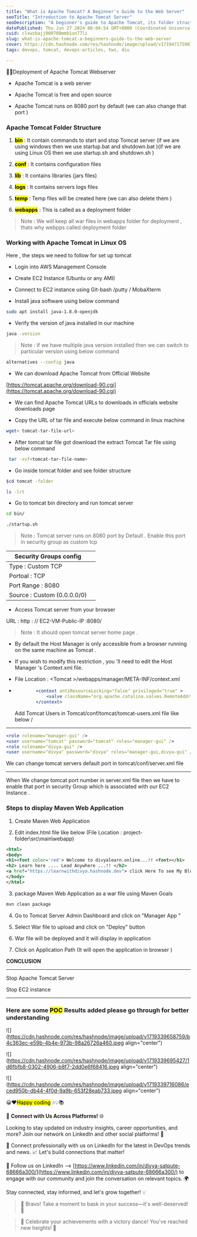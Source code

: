 ```yaml
---
title: "What is Apache Tomcat? A Beginner's Guide to the Web Server"
seoTitle: "Introduction to Apache Tomcat Server"
seoDescription: "A beginner's guide to Apache Tomcat, its folder structure, setup, deployment, and management for Linux OS"
datePublished: Thu Jun 27 2024 08:04:54 GMT+0000 (Coordinated Universal Time)
cuid: clxwzbajj000708mmb1un77li
slug: what-is-apache-tomcat-a-beginners-guide-to-the-web-server
cover: https://cdn.hashnode.com/res/hashnode/image/upload/v1719471759873/f5ef7f4e-b9b2-425b-aafe-72f26b165672.png
tags: devops, tomcat, devops-articles, tws, diu

---
```


🚀🚀Deployment of Apache Tomcat Webserver

* Apache Tomcat is a web server
    
* Apache Tomcat is free and open source
    
* Apache Tomcat runs on 8080 port by default (we can also change that port )
    

### Apache Tomcat Folder Structure

1. **<mark>bin</mark>** : It contain commands to start and stop Tomcat server (if we are using windows then we use startup.bat and shutdown.bat )(if we are using Linux OS then we use startup.sh and shutdown.sh )
    
2. **<mark>conf</mark>** : It contains configuration files
    
3. **<mark>lib</mark>** : It contains libraries (jars files)
    
4. **<mark>logs</mark>** : It contains servers logs files
    
5. **<mark>temp</mark>** : Temp files will be created here (we can also delete them )
    
6. **<mark>webapps</mark>** : This is called as a deployment folder
    

> Note : We will keep all war files in webapps folder for deployment , thats why webpps called deployment folder

### Working with Apache Tomcat in Linux OS

Here , the steps we need to follow for set up tomcat

* Login into AWS Management Console
    
* Create EC2 Instance (Ubuntu or any AMI)
    
* Connect to EC2 instance using Git-bash /putty / MobaXterm
    
* Install java software using below command
    

```bash
sudo apt install java-1.8.0-openjdk
```

* Verify the version of java installed in our machine
    

```bash
java -version
```

> Note : If we have multiple java version installed then we can switch to particular version using below command

```bash
alternatives --config java
```

* We can download Apache Tomcat from Official Website
    

[https://tomcat.apache.org/download-90.cgi](https://tomcat.apache.org/download-90.cgi)

* We can find Apache Tomcat URLs to downloads in officials website downloads page
    
* Copy the URL of tar file and execute below command in linux machine
    

```bash
wget< tomcat-tar-file-url>
```

* After tomcat tar file got download the extract Tomcat Tar file using below command
    

```bash
 tar -xvf<tomcat-tar-file-name>
```

* Go inside tomcat folder and see folder structure
    

```bash
$cd tomcat -folder
```

```bash
ls -lrt
```

* Go to tomcat bin directory and run tomcat server
    

```bash
cd bin/
```

```bash
./startup.sh
```

> Note : Tomcat server runs on 8080 port by Default . Enable this port in security group as custom tcp

| Security Groups config |  |
| --- | --- |
| Type : Custom TCP |  |
| Portoal : TCP |  |
| Port Range : 8080 |  |
| Source : Custom (0.0.0.0/0) |  |

* Access Tomcat server from your browser
    

URL : http : // EC2-VM-Public-IP :8080/

> Note : It should open tomcat server home page .

* By default the Host Manager is only accessible from a browser running on the same machine as Tomcat .
    
* If you wish to modify this restriction , you 'll need to edit the Host Manager 's Context.xml file.
    
* File Location : &lt;Tomcat &gt;/webapps/manager/META-INF/context.xml
    
* ```apache
          <context antiResourceLocking="false" privileged="true" >
              <valve className="org.apache.catalina.valves.RemoteAddrValve" allow".*"  />
          </context>
    ```
    
    Add Tomcat Users in Tomcat/conf/tomcat/tomcat-users.xml file like below /
    

---

```apache
<role rolename="manager-gui" />
<user username="tomcat" password="tomcat" roles="manager-gui" />
<role rolename="divya-gui" />
<user username="divya" password="divya" roles="manager-gui,divya-gui" />
```

We can change tomcat servers default port in tomcat/conf/server.xml file

---

When We change tomcat port number in server.xml file then we have to enable that port in security Group which is associated with our EC2 Instance .

### Steps to display Maven Web Application

1. Create Maven Web Application
    
2. Edit index.html file like below (File Location : project-folder\\src\\main\\webapp)
    

```xml
<html>
<body>
<h1><font color='red'> Welcome to divyalearn.online...!! <font></h1>
<h2> Learn here .... Lead Anywhere ...!! </h2>
<a href="https://learnwithdivya.hashnode.dev"> click Here To see My Blogs</a>
</body>
</html>
```

3. package Maven Web Application as a war file using Maven Goals
    

```bash
mvn clean package
```

4. Go to Tomcat Server Admin Dashboard and click on "Manager App "
    
5. Select War file to upload and click on "Deploy" button
    
6. War file will be deployed and it will display in application
    
7. Click on Application Path (It will open the application in browser )
    

**CONCLUSION**

---

Stop Apache Tomcat Server

Stop EC2 instance

---

### Here are some <mark>POC</mark> Results added please go through for better understanding

![](https://cdn.hashnode.com/res/hashnode/image/upload/v1719339658759/b4c363ec-e59b-4b4e-973b-98a26726a460.jpeg align="center")

![](https://cdn.hashnode.com/res/hashnode/image/upload/v1719339695427/1d6fbfb8-0302-4906-b8f7-2dd0e6f68416.jpeg align="center")

![](https://cdn.hashnode.com/res/hashnode/image/upload/v1719339716086/eced950b-db44-4f0d-9a9b-653f28eab733.jpeg align="center")

😀❤️<mark>Happy coding</mark> 🎶💡📚

🌟 **Connect with Us Across Platforms!** 🌐

Looking to stay updated on industry insights, career opportunities, and more? Join our network on LinkedIn and other social platforms! 🚀

👔 Connect professionally with us on LinkedIn for the latest in DevOps trends and news. 📈 Let's build connections that matter!

💬 Follow us on LinkedIn --&gt; [https://www.linkedin.com/in/divya-satpute-68666a300/](https://www.linkedin.com/in/divya-satpute-68666a300/) to engage with our community and join the conversation on relevant topics. 🌍

Stay connected, stay informed, and let's grow together! 💡

> 👏 Bravo! Take a moment to bask in your success—it's well-deserved! 🌟

> 🎊 Celebrate your achievements with a victory dance! You've reached new heights! 🚀
